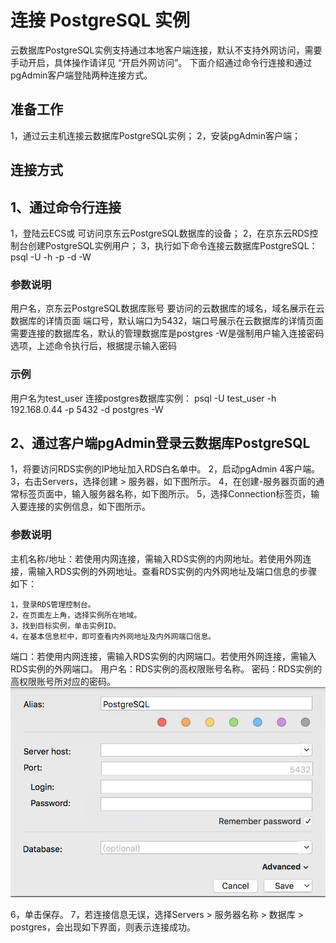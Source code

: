 # 连接 PostgreSQL 实例
云数据库PostgreSQL实例支持通过本地客户端连接，默认不支持外网访问，需要手动开启，具体操作请详见 “开启外网访问”。
下面介绍通过命令行连接和通过pgAdmin客户端登陆两种连接方式。

## 准备工作
1，通过云主机连接云数据库PostgreSQL实例；
2，安装pgAdmin客户端；

## 连接方式
## 1、通过命令行连接
1，登陆云ECS或 可访问京东云PostgreSQL数据库的设备；
2，在京东云RDS控制台创建PostgreSQL实例用户；
3，执行如下命令连接云数据库PostgreSQL：
psql  -U <user> -h <host> -p <port> -d <database> -W
    
### 参数说明
<user> 用户名，京东云PostgreSQL数据库账号
<host> 要访问的云数据库的域名，域名展示在云数据库的详情页面
<port> 端口号，默认端口为5432，端口号展示在云数据库的详情页面
<database> 需要连接的数据库名，默认的管理数据库是postgres
-W是强制用户输入连接密码选项，上述命令执行后，根据提示输入密码
    
### 示例
用户名为test_user 连接postgres数据库实例：
psql  -U test_user -h 192.168.0.44 -p 5432 -d postgres -W

## 2、通过客户端pgAdmin登录云数据库PostgreSQL
1，将要访问RDS实例的IP地址加入RDS白名单中。
2，启动pgAdmin 4客户端。
3，右击Servers，选择创建 > 服务器，如下图所示。
4，在创建-服务器页面的通常标签页面中，输入服务器名称，如下图所示。
5，选择Connection标签页，输入要连接的实例信息，如下图所示。
### 参数说明

 主机名称/地址：若使用内网连接，需输入RDS实例的内网地址。若使用外网连接，需输入RDS实例的外网地址。查看RDS实例的内外网地址及端口信息的步骤如下：
 
    1，登录RDS管理控制台。
    2，在页面左上角，选择实例所在地域。
    3，找到目标实例，单击实例ID。
    4，在基本信息栏中，即可查看内外网地址及内外网端口信息。
    
 端口：若使用内网连接，需输入RDS实例的内网端口。若使用外网连接，需输入RDS实例的外网端口。
 用户名：RDS实例的高权限账号名称。
 密码：RDS实例的高权限账号所对应的密码。
    ![截图](../../../../../image/RDS/Connect-Instance-PostgreSQL.png)
    
6，单击保存。
7，若连接信息无误，选择Servers > 服务器名称 > 数据库 > postgres，会出现如下界面，则表示连接成功。
